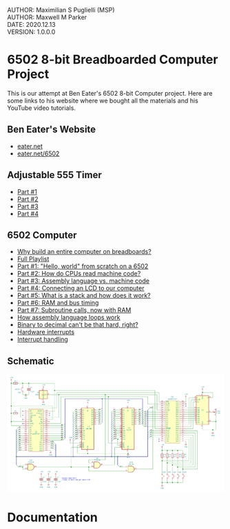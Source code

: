 AUTHOR:  Maximilian S Puglielli (MSP)<br>
AUTHOR:  Maxwell M Parker<br>
DATE:    2020.12.13<br>
VERSION: 1.0.0.0<br>

# 6502 8-bit Breadboarded Computer Project

This is our attempt at Ben Eater's 6502 8-bit Computer project.  Here are some links to his website where we bought all the materials and his YouTube video tutorials.

## Ben Eater's Website

  - [eater.net](https://eater.net)
  - [eater.net/6502](https://eater.net/6502)

## Adjustable 555 Timer

  - [Part #1](https://www.youtube.com/watch?v=kRlSFm519Bo)
  - [Part #2](https://www.youtube.com/watch?v=81BgFhm2vz8)
  - [Part #3](https://www.youtube.com/watch?v=WCwJNnx36Rk)
  - [Part #4](https://www.youtube.com/watch?v=SmQ5K7UQPMM)

## 6502 Computer

  - [Why build an entire computer on breadboards?](https://www.youtube.com/watch?v=fCbAafKLqC8&list=PLowKtXNTBypFbtuVMUVXNR0z1mu7dp7eH&index=8)
  - [Full Playlist](https://www.youtube.com/playlist?list=PLowKtXNTBypFbtuVMUVXNR0z1mu7dp7eH)
  - [Part #1: "Hello, world" from scratch on a 6502](https://www.youtube.com/watch?v=LnzuMJLZRdU&list=PLowKtXNTBypFbtuVMUVXNR0z1mu7dp7eH&index=1)
  - [Part #2: How do CPUs read machine code?](https://www.youtube.com/watch?v=yl8vPW5hydQ&list=PLowKtXNTBypFbtuVMUVXNR0z1mu7dp7eH&index=2)
  - [Part #3: Assembly language vs. machine code](https://www.youtube.com/watch?v=oO8_2JJV0B4&list=PLowKtXNTBypFbtuVMUVXNR0z1mu7dp7eH&index=3)
  - [Part #4: Connecting an LCD to our computer](https://www.youtube.com/watch?v=FY3zTUaykVo&list=PLowKtXNTBypFbtuVMUVXNR0z1mu7dp7eH&index=4)
  - [Part #5: What is a stack and how does it work?](https://www.youtube.com/watch?v=xBjQVxVxOxc&list=PLowKtXNTBypFbtuVMUVXNR0z1mu7dp7eH&index=5)
  - [Part #6: RAM and bus timing](https://www.youtube.com/watch?v=i_wrxBdXTgM&list=PLowKtXNTBypFbtuVMUVXNR0z1mu7dp7eH&index=6)
  - [Part #7: Subroutine calls, now with RAM](https://www.youtube.com/watch?v=omI0MrTWiMU&list=PLowKtXNTBypFbtuVMUVXNR0z1mu7dp7eH&index=7)
  - [How assembly language loops work](https://www.youtube.com/watch?v=ZYJIakkcLYw&list=PLowKtXNTBypFbtuVMUVXNR0z1mu7dp7eH&index=9)
  - [Binary to decimal can't be that hard, right?](https://www.youtube.com/watch?v=v3-a-zqKfgA&list=PLowKtXNTBypFbtuVMUVXNR0z1mu7dp7eH&index=10)
  - [Hardware interrupts](https://www.youtube.com/watch?v=DlEa8kd7n3Q&list=PLowKtXNTBypFbtuVMUVXNR0z1mu7dp7eH&index=11)
  - [Interrupt handling](https://www.youtube.com/watch?v=oOYA-jsWTmc&list=PLowKtXNTBypFbtuVMUVXNR0z1mu7dp7eH&index=12)

## Schematic

![6502 Schematic](.\6502Schematic.png)

# Documentation
